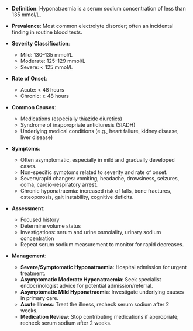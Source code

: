 - **Definition**: Hyponatraemia is a serum sodium concentration of less than 135 mmol/L.

- **Prevalence**: Most common electrolyte disorder; often an incidental finding in routine blood tests.

- **Severity Classification**:
  - Mild: 130–135 mmol/L
  - Moderate: 125–129 mmol/L
  - Severe: < 125 mmol/L

- **Rate of Onset**:
  - Acute: < 48 hours
  - Chronic: ≥ 48 hours

- **Common Causes**:
  - Medications (especially thiazide diuretics)
  - Syndrome of inappropriate antidiuresis (SIADH)
  - Underlying medical conditions (e.g., heart failure, kidney disease, liver disease)

- **Symptoms**:
  - Often asymptomatic, especially in mild and gradually developed cases.
  - Non-specific symptoms related to severity and rate of onset.
  - Severe/rapid changes: vomiting, headache, drowsiness, seizures, coma, cardio-respiratory arrest.
  - Chronic hyponatraemia: increased risk of falls, bone fractures, osteoporosis, gait instability, cognitive deficits.

- **Assessment**:
  - Focused history
  - Determine volume status
  - Investigations: serum and urine osmolality, urinary sodium concentration
  - Repeat serum sodium measurement to monitor for rapid decreases.

- **Management**:
  - **Severe/Symptomatic Hyponatraemia**: Hospital admission for urgent treatment.
  - **Asymptomatic Moderate Hyponatraemia**: Seek specialist endocrinologist advice for potential admission/referral.
  - **Asymptomatic Mild Hyponatraemia**: Investigate underlying causes in primary care.
  - **Acute Illness**: Treat the illness, recheck serum sodium after 2 weeks.
  - **Medication Review**: Stop contributing medications if appropriate; recheck serum sodium after 2 weeks.